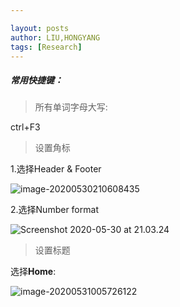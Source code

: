 ```yaml
---

layout: posts
author: LIU,HONGYANG
tags: [Research]
---
```






##### 常用快捷键：



>  所有单词字母大写:  



 ctrl+F3





> 设置角标



1.选择Header & Footer

![image-20200530210608435](https://tva1.sinaimg.cn/large/007S8ZIlgy1gfas4alumbj31lc05sjt1.jpg)





2.选择Number format

![Screenshot 2020-05-30 at 21.03.24](https://tva1.sinaimg.cn/large/007S8ZIlgy1gfas2kd217j30le0qyn11.jpg)







>  设置标题



选择**Home**:





![image-20200531005726122](https://tva1.sinaimg.cn/large/007S8ZIlgy1gfaysz74z8j30ee0f6acs.jpg)



